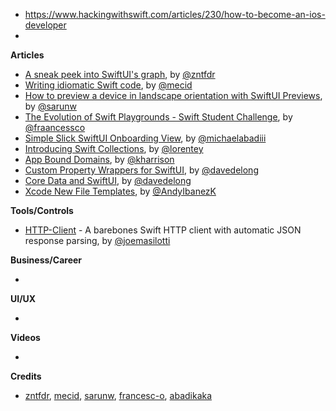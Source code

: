 - https://www.hackingwithswift.com/articles/230/how-to-become-an-ios-developer
- 
**Articles**

* [A sneak peek into SwiftUI's graph](https://www.fivestars.blog/swiftui/swiftui-graph.html), by [@zntfdr](https://twitter.com/zntfdr)
* [Writing idiomatic Swift code](https://swiftwithmajid.com/2021/04/01/writing-idiomatic-swift-code/), by [@mecid](https://twitter.com/mecid)
* [How to preview a device in landscape orientation with SwiftUI Previews](https://sarunw.com/posts/how-to-preview-a-device-in-landscape-orientation-with-swiftui-previews/), by [@sarunw](https://twitter.com/sarunw)
* [The Evolution of Swift Playgrounds - Swift Student Challenge](https://medium.com/swlh/the-evolution-of-swift-playgrounds-39bf168be8f), by [@fraancessco](https://twitter.com/fraancessco)
* [Simple Slick SwiftUI Onboarding View](https://medium.com/geekculture/simple-slick-swiftui-onboarding-view-137369410314?sk=3f625ed5285bb041e0d9fb38f3da6a20), by [@michaelabadiii](https://twitter.com/michaelabadiii)
* [Introducing Swift Collections](https://swift.org/blog/swift-collections/), by [@lorentey](https://twitter.com/lorentey/)
* [App Bound Domains](https://useyourloaf.com/blog/app-bound-domains/), by [@kharrison](https://twitter.com/kharrison)
* [Custom Property Wrappers for SwiftUI](https://davedelong.com/blog/2021/04/02/custom-property-wrappers-for-swiftui/), by [@davedelong](https://twitter.com/davedelong)
* [Core Data and SwiftUI](https://davedelong.com/blog/2021/04/03/core-data-and-swiftui/), by [@davedelong](https://twitter.com/davedelong)
* [Xcode New File Templates](https://www.andyibanez.com/posts/xcode-new-file-templates/), by [@AndyIbanezK](https://twitter.com/AndyIbanezK)

**Tools/Controls**

* [HTTP-Client](https://github.com/joemasilotti/http-client) - A barebones Swift HTTP client with automatic JSON response parsing, by [@joemasilotti](https://twitter.com/joemasilotti)

**Business/Career**

* 

**UI/UX**

* 

**Videos**

* 

**Credits**

* [zntfdr](https://github.com/zntfdr), [mecid](https://github.com/mecid), [sarunw](https://github.com/sarunw), [francesc-o](https://github.com/francesc-o), [abadikaka](https://github.com/abadikaka)
